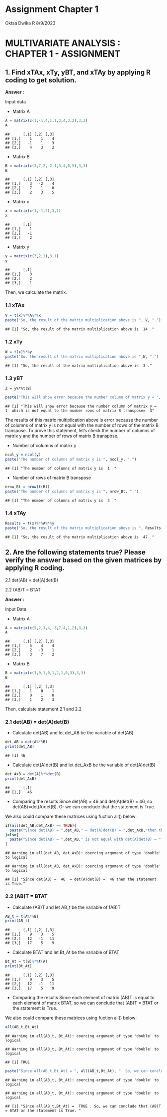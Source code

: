 Assignment Chapter 1
================
Oktsa Dwika R
8/9/2023

# MULTIVARIATE ANALYSIS : CHAPTER 1 - ASSIGNMENT

## 1. Find xTAx, xTy, yBT, and xTAy by applying R coding to get solution.

**Answer :**

Input data

- Matrix A

``` r
A = matrix(c(1,-1,4,1,1,3,4,3,2),3,3)
A
```

    ##      [,1] [,2] [,3]
    ## [1,]    1    1    4
    ## [2,]   -1    1    3
    ## [3,]    4    3    2

- Matrix B

``` r
B = matrix(c(3,7,2,-2,1,3,4,0,5),3,3)
B
```

    ##      [,1] [,2] [,3]
    ## [1,]    3   -2    4
    ## [2,]    7    1    0
    ## [3,]    2    3    5

- Matrix x

``` r
x = matrix(c(1,-1,2),3,1)
x
```

    ##      [,1]
    ## [1,]    1
    ## [2,]   -1
    ## [3,]    2

- Matrix y

``` r
y = matrix(c(3,2,1),3,1)
y
```

    ##      [,1]
    ## [1,]    3
    ## [2,]    2
    ## [3,]    1

Then, we calculate the matrix.

### 1.1 xTAx

``` r
V = t(x)%*%A%*%x
paste("So, the result of the matrix multiplication above is ", V, ".")
```

    ## [1] "So, the result of the matrix multiplication above is  14 ."

### 1.2 xTy

``` r
W = t(x)%*%y
paste("So, the result of the matrix multiplication above is ",W, ".")
```

    ## [1] "So, the result of the matrix multiplication above is  3 ."

### 1.3 yBT

    Z = y%*%t(B)

``` r
paste("This will show error because the number column of matrix y = ", ncol(y)," which is not equal to the number rows of matrix B transpose= ", nrow(t(B)))
```

    ## [1] "This will show error because the number column of matrix y =  1  which is not equal to the number rows of matrix B transpose=  3"

The results of this matrix multiplication above is error because the
number of columns of matrix y is not equal with the number of rows of
the matrix B transpose. To prove this statement, let’s check the number
of columns of matrix y and the number of rows of matrix B transpose.

- Number of columns of matrix y

``` r
ncol_y = ncol(y)
paste("The number of columns of matrix y is ", ncol_y, ".")
```

    ## [1] "The number of columns of matrix y is  1 ."

- Number of rows of matrix B transpose

``` r
nrow_Bt = nrow(t(B))
paste("The number of columns of matrix y is ", nrow_Bt, ".")
```

    ## [1] "The number of columns of matrix y is  3 ."

### 1.4 xTAy

``` r
Results = t(x)%*%A%*%y
paste("So, the result of the matrix multiplication above is ", Results, ".")
```

    ## [1] "So, the result of the matrix multiplication above is  47 ."

## 2. Are the following statements true? Please verify the answer based on the given matrices by applying R coding.

2.1 det(AB) = det(A)det(B)

2.2 (AB)T = BTAT

**Answer :**

Input Data

- Matrix A

``` r
A = matrix(c(5,2,3,4,-3,7,4,1,2),3,3)
A
```

    ##      [,1] [,2] [,3]
    ## [1,]    5    4    4
    ## [2,]    2   -3    1
    ## [3,]    3    7    2

- Matrix B

``` r
B = matrix(c(1,0,1,0,1,2,1,0,3),3,3)
B
```

    ##      [,1] [,2] [,3]
    ## [1,]    1    0    1
    ## [2,]    0    1    0
    ## [3,]    1    2    3

Then, calculate statement 2.1 and 2.2

### 2.1 det(AB) = det(A)det(B)

- Calculate det(AB) and let det_AB be the variable of det(AB)

``` r
det_AB = det(A%*%B)
print(det_AB)
```

    ## [1] 46

- Calculate det(A)det(B) and let det_AxB be the variable of det(A)det(B)

``` r
det_AxB = det(A)%*%det(B)
print(det_AxB)
```

    ##      [,1]
    ## [1,]   46

- Comparing the results Since det(AB) = 46 and det(A)det(B) = 46, so
  det(AB)=det(A)det(B). Or we can conclude that the statement is True.

We also could compare these matrices using fuction all() below:

``` r
if(all(det_AB,det_AxB) == TRUE){
  paste("Since det(AB) = ",det_AB," = det(A)det(B) = ",det_AxB,"then the statement is True.")
}else{
  paste("Since det(AB) = ",det_AB," is not equal with det(A)det(B) = ",det_AxB,"then the statement is False.")
}
```

    ## Warning in all(det_AB, det_AxB): coercing argument of type 'double' to logical

    ## Warning in all(det_AB, det_AxB): coercing argument of type 'double' to logical

    ## [1] "Since det(AB) =  46  = det(A)det(B) =  46 then the statement is True."

### **2.2 (AB)T = BTAT**

- Calculate (AB)T and let AB_t be the variable of (AB)T

``` r
AB_t = t(A%*%B)
print(AB_t)
```

    ##      [,1] [,2] [,3]
    ## [1,]    9    3    5
    ## [2,]   12   -1   11
    ## [3,]   17    5    9

- Calculate BTAT and let Bt_At be the variable of BTAT

``` r
Bt_At = t(B)%*%t(A)
print(Bt_At)
```

    ##      [,1] [,2] [,3]
    ## [1,]    9    3    5
    ## [2,]   12   -1   11
    ## [3,]   17    5    9

- Comparing the results Since each element of matrix (AB)T is equal to
  each element of matrix BTAT, so we can conclude that (AB)T = BTAT or
  the statement is True.

We also could compare these matrices using fuction all() below:

``` r
all(AB_t,Bt_At)
```

    ## Warning in all(AB_t, Bt_At): coercing argument of type 'double' to logical

    ## Warning in all(AB_t, Bt_At): coercing argument of type 'double' to logical

    ## [1] TRUE

``` r
paste("Since all(AB_t,Bt_At) = ", all(AB_t,Bt_At), ". So, we can conclude that (AB)T = BTAT or the statement is True. " )
```

    ## Warning in all(AB_t, Bt_At): coercing argument of type 'double' to logical

    ## Warning in all(AB_t, Bt_At): coercing argument of type 'double' to logical

    ## [1] "Since all(AB_t,Bt_At) =  TRUE . So, we can conclude that (AB)T = BTAT or the statement is True. "
